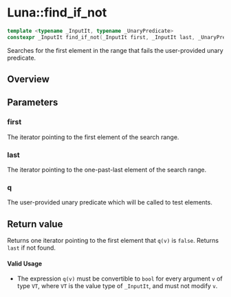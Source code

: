 # Luna::find_if_not

```c++
template <typename _InputIt, typename _UnaryPredicate>
constexpr _InputIt find_if_not(_InputIt first, _InputIt last, _UnaryPredicate q)
```

Searches for the first element in the range that fails the user-provided unary predicate. 

## Overview


## Parameters
### first
The iterator pointing to the first element of the search range. 

### last
The iterator pointing to the one-past-last element of the search range. 

### q
The user-provided unary predicate which will be called to test elements. 

## Return value
Returns one iterator pointing to the first element that `q(v)` is `false`. Returns `last` if not found. 

#### Valid Usage
* The expression `q(v)` must be convertible to `bool` for every argument `v` of type `VT`, where `VT` is the value type of `_InputIt`, and must not modify `v`. 

